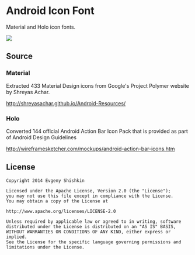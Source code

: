 Android Icon Font
=================

Material and Holo icon fonts.

![](https://raw.githubusercontent.com/johnkil/Android-Icon-Fonts/master/Art/android-icon-fonts.png)

Source
------

### Material

Extracted 433 Material Design icons from Google's Project Polymer website by Shreyas Achar. 

<http://shreyasachar.github.io/Android-Resources/>


### Holo

Converted 144 official Android Action Bar Icon Pack that is provided as part of Android Design Guidelines

<http://wireframesketcher.com/mockups/android-action-bar-icons.htm>


License
-------

    Copyright 2014 Evgeny Shishkin
    
    Licensed under the Apache License, Version 2.0 (the "License");
    you may not use this file except in compliance with the License.
    You may obtain a copy of the License at
    
    http://www.apache.org/licenses/LICENSE-2.0
    
    Unless required by applicable law or agreed to in writing, software
    distributed under the License is distributed on an "AS IS" BASIS,
    WITHOUT WARRANTIES OR CONDITIONS OF ANY KIND, either express or implied.
    See the License for the specific language governing permissions and
    limitations under the License.